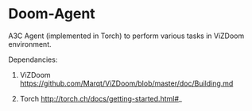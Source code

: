 # Doom-Agent
A3C Agent (implemented in Torch) to perform various tasks in ViZDoom environment.

Dependancies:


1. ViZDoom
https://github.com/Marqt/ViZDoom/blob/master/doc/Building.md


2. Torch
http://torch.ch/docs/getting-started.html#_
